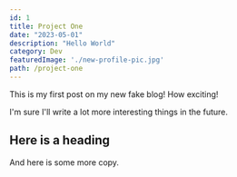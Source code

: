 ```yaml
---
id: 1
title: Project One
date: "2023-05-01"
description: "Hello World"
category: Dev
featuredImage: './new-profile-pic.jpg'
path: /project-one
---
```


This is my first post on my new fake blog! How exciting!

I'm sure I'll write a lot more interesting things in the future.

## Here is a heading

And here is some more copy.